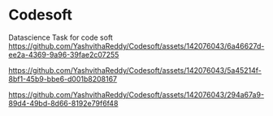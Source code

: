 # Codesoft
Datascience Task for code soft
https://github.com/YashvithaReddy/Codesoft/assets/142076043/6a46627d-ee2a-4369-9a96-39fae2c07255

https://github.com/YashvithaReddy/Codesoft/assets/142076043/5a45214f-8bf1-45b9-bbe6-d001b8208167

https://github.com/YashvithaReddy/Codesoft/assets/142076043/294a67a9-89d4-49bd-8d66-8192e79f6f48
